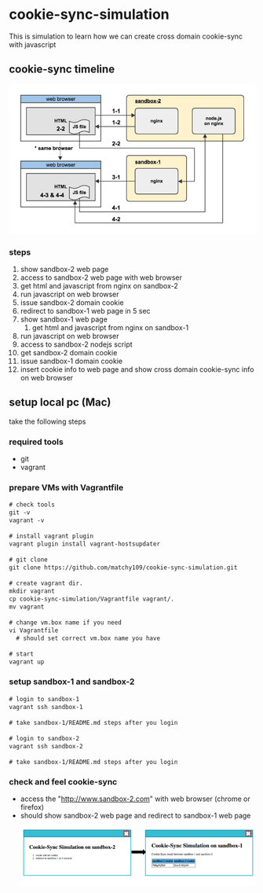 # cookie-sync-simulation
This is simulation to learn how we can create cross domain cookie-sync with javascript

## cookie-sync timeline
![cookie-sync-timeline](https://raw.githubusercontent.com/matchy109/cookie-sync-simulation/master/image/cookie-sync-timeline.png)

### steps
1. show sandbox-2 web page
 1. access to sandbox-2 web page with web browser
 2. get html and javascript from nginx on sandbox-2
2. run javascript on web browser
 1. issue sandbox-2 domain cookie
 2. redirect to sandbox-1 web page in 5 sec
3. show sandbox-1 web page
   1. get html and javascript from nginx on sandbox-1
4. run javascript on web browser
 1. access to sandbox-2 nodejs script
 2. get sandbox-2 domain cookie
 3. issue sandbox-1 domain cookie
 4. insert cookie info to web page and show cross domain cookie-sync info on web browser

## setup local pc (Mac)
take the following steps

### required tools
* git
* vagrant

### prepare VMs with Vagrantfile
```
# check tools
git -v
vagrant -v

# install vagrant plugin
vagrant plugin install vagrant-hostsupdater

# git clone
git clone https://github.com/matchy109/cookie-sync-simulation.git

# create vagrant dir.
mkdir vagrant
cp cookie-sync-simulation/Vagrantfile vagrant/.
mv vagrant

# change vm.box name if you need
vi Vagrantfile
  # should set correct vm.box name you have

# start
vagrant up
```

### setup sandbox-1 and sandbox-2
```
# login to sandbox-1
vagrant ssh sandbox-1

# take sandbox-1/README.md steps after you login

# login to sandbox-2
vagrant ssh sandbox-2

# take sandbox-1/README.md steps after you login
```

### check and feel cookie-sync
* access the "http://www.sandbox-2.com" with web browser (chrome or firefox)
 * should show sandbox-2 web page and redirect to sandbox-1 web page
 ![cookie-sync-timeline](https://raw.githubusercontent.com/matchy109/cookie-sync-simulation/master/image/sandboxs-web-page.png)
